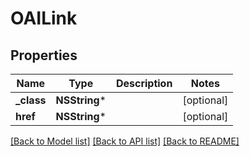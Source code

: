 # OAILink

## Properties
Name | Type | Description | Notes
------------ | ------------- | ------------- | -------------
**_class** | **NSString*** |  | [optional] 
**href** | **NSString*** |  | [optional] 

[[Back to Model list]](../README.md#documentation-for-models) [[Back to API list]](../README.md#documentation-for-api-endpoints) [[Back to README]](../README.md)


